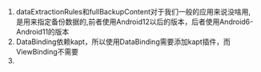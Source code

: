 1. dataExtractionRules和fullBackupContent对于我们一般的应用来说没啥用,是用来指定备份数据的,前者使用Android12以后的版本，后者使用Android6-Android11的版本
2. DataBinding依赖kapt，所以使用DataBinding需要添加kapt插件，而ViewBinding不需要
3. 